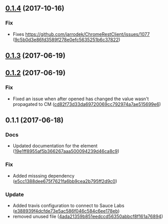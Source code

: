 <a name="0.1.4"></a>
## [0.1.4](https://github.com/advanced-rest-client/raw-payload-editor/compare/0.1.2...0.1.4) (2017-10-16)


### Fix

* Fixes https://github.com/jarrodek/ChromeRestClient/issues/1077 ([9c5b0d3e86fd3589f278e0efc5635251b6c37822](https://github.com/advanced-rest-client/raw-payload-editor/commit/9c5b0d3e86fd3589f278e0efc5635251b6c37822))



<a name="0.1.3"></a>
## [0.1.3](https://github.com/advanced-rest-client/raw-payload-editor/compare/0.1.2...v0.1.3) (2017-06-19)




<a name="0.1.2"></a>
## [0.1.2](https://github.com/advanced-rest-client/raw-payload-editor/compare/0.1.1...v0.1.2) (2017-06-19)


### Fix

* Fixed an issue when after opened has changed the value wasn't propagated to CM ([cd82f73d33da69720069cc792974a7ae515699e6](https://github.com/advanced-rest-client/raw-payload-editor/commit/cd82f73d33da69720069cc792974a7ae515699e6))



<a name="0.1.1"></a>
## 0.1.1 (2017-06-18)


### Docs

* Updated documentation for the element ([19e1ff8955af5b366267aaa500094239d46ca8c9](https://github.com/advanced-rest-client/raw-payload-editor/commit/19e1ff8955af5b366267aaa500094239d46ca8c9))

### Fix

* Added misssing dependency ([e5cc1388dee675f7621fa6bb9cea2b795ff2d9c0](https://github.com/advanced-rest-client/raw-payload-editor/commit/e5cc1388dee675f7621fa6bb9cea2b795ff2d9c0))

### Update

* Added travis configuration to connect to Sauce Labs ([e388939f4dcfde73e5ac586f046c584c6ee178eb](https://github.com/advanced-rest-client/raw-payload-editor/commit/e388939f4dcfde73e5ac586f046c584c6ee178eb))
* removed unused file ([4ada21359b851eedccd56350abbcf8f161a76894](https://github.com/advanced-rest-client/raw-payload-editor/commit/4ada21359b851eedccd56350abbcf8f161a76894))




